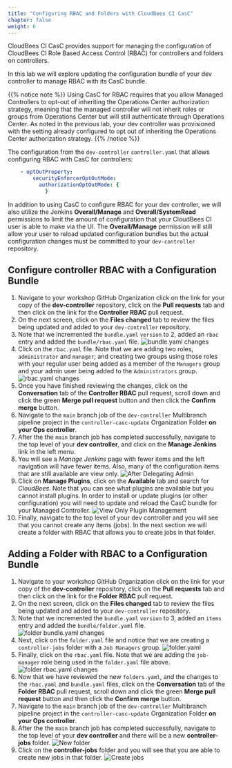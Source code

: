 ```yaml
---
title: "Configuring RBAC and Folders with CloudBees CI CasC"
chapter: false
weight: 6
--- 
```


CloudBees CI CasC provides support for managing the configuration of CloudBees CI Role Based Access Control (RBAC) for controllers and folders on controllers.

In this lab we will explore updating the configuration bundle of your dev controller to manage RBAC with its CasC bundle.

{{% notice note %}}
Using CasC for RBAC requires that you allow Managed Controllers to opt-out of inheriting the Operations Center authorization strategy, meaning that the managed controller will not inherit roles or groups from Operations Center but will still authenticate through Operations Center. As noted in the previous lab, your dev controller was provisioned with the setting already configured to opt out of inheriting the Operations Center authorization strategy.
{{% /notice %}}

The configuration from the `dev-controller` `controller.yaml` that allows configuring RBAC with CasC for controllers:

```yaml
    - optOutProperty:
        securityEnforcerOptOutMode:
          authorizationOptOutMode: {
            }
```


In addition to using CasC to configure RBAC for your dev controller, we will also utilize the Jenkins **Overall/Manage** and **Overall/SystemRead** permissions to limit the amount of configuration that your CloudBees CI user is able to make via the UI. The **Overall/Manage** permission will still allow your user to reload updated configuration bundles but the actual configuration changes must be committed to your `dev-controller` repository.

## Configure controller RBAC with a Configuration Bundle

1. Navigate to your workshop GitHub Organization click on the link for your copy of the **dev-controller** repository, click on the **Pull requests** tab and then click on the link for the **Controller RBAC** pull request.
2. On the next screen, click on the **Files changed** tab to review the files being updated and added to your `dev-controller` repository.
3. Note that we incremented the `bundle.yaml` `version` to 2, added an `rbac` entry and added the `bundle/rbac.yaml` file.  ![bundle.yaml changes](bundel-yaml-changes.png?width=50pc)
4. Click on the `rbac.yaml` file. Note that we are adding two roles, `administrator` and `manager`; and creating two groups using those roles with your regular user being added as a member of the `Managers` group and your admin user being added to the `Administrators` group.  ![rbac.yaml changes](rbac-yaml-changes.png?width=50pc)
5. Once you have finished reviewing the changes, click on the **Conversation** tab of the **Controller RBAC** pull request, scroll down and click the green **Merge pull request** button and then click the **Confirm merge** button.
6. Navigate to the `main` branch job of the `dev-controller` Multibranch pipeline project in the `controller-casc-update` Organization Folder **on your Ops controller**.
7. After the the `main` branch job has completed successfully, navigate to the top level of your **dev controller**, and click on the **Manage Jenkins** link in the left menu.
8. You will see a *Manage Jenkins* page with fewer items and the left navigation will have fewer items. Also, many of the configuration items that are still available are view only. ![After Delegating Admin](after-delegating-admin.png?width=85pc)
9. Click on **Manage Plugins**, click on the **Available** tab and search for *CloudBees*.  Note that you can see what plugins are available but you cannot install plugins. In order to install or update plugins (or other configuration) you will need to update and reload the CasC bundle for your Managed Controller. ![View Only Plugin Management](plugins-view-only.png?width=60pc)
10. Finally, navigate to the top level of your dev controller and you will see that you cannot create any items (jobs). In the next section we will create a folder with RBAC that allows you to create jobs in that folder.

## Adding a Folder with RBAC to a Configuration Bundle

1. Navigate to your workshop GitHub Organization click on the link for your copy of the **dev-controller** repository, click on the **Pull requests** tab and then click on the link for the **Folder RBAC** pull request. 
2. On the next screen, click on the **Files changed** tab to review the files being updated and added to your `dev-controller` repository.
3. Note that we incremented the `bundle.yaml` `version` to 3, added an `items` entry and added the `bundle/folder.yaml` file. ![folder bundle.yaml changes](folder-bundle-yaml-changes.png?width=50pc)
4. Next, click on the `folder.yaml` file and notice that we are creating a `controller-jobs` folder with a `Job Managers` group. ![folder.yaml](folder-yaml.png?width=50pc)
5. Finally, click on the `rbac.yaml` file. Note that we are adding the `job-manager` role being used in the `folder.yaml` file above. ![folder rbac.yaml changes](folder-rbac-yaml-changes.png?width=50pc)
6. Now that we have reviewed the new `folders.yaml`, and the changes to the `rbac.yaml` and `bundle.yaml` files,  click on the **Conversation** tab of the **Folder RBAC** pull request, scroll down and click the green **Merge pull request** button and then click the **Confirm merge** button.
7. Navigate to the `main` branch job of the `dev-controller` Multibranch pipeline project in the `controller-casc-update` Organization Folder **on your Ops controller**.
8. After the the `main` branch job has completed successfully, navigate to the top level of your **dev controller** and there will be a new **controller-jobs** folder. ![New folder](new-jobs-folder.png?width=50pc)
9. Click on the **controller-jobs** folder and you will see that you are able to create new jobs in that folder. ![Create jobs](create-job.png?width=50pc)
